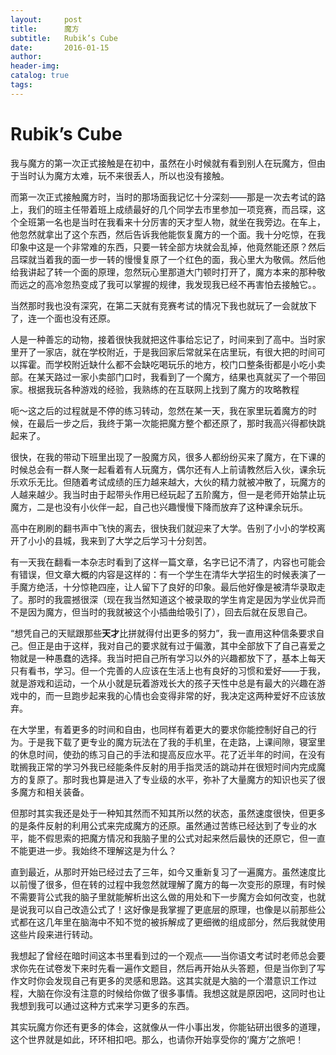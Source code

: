 ```yaml
---
layout:     post  
title:      魔方
subtitle:   Rubik’s Cube  
date:       2016-01-15  
author:  
header-img: 
catalog: true  
tags:
--- 
```


# Rubik’s Cube

我与魔方的第一次正式接触是在初中，虽然在小时候就有看到别人在玩魔方，但由于当时认为魔方太难，玩不来很丢人，所以也没有接触。

而第一次正式接触魔方时，当时的那场面我记忆十分深刻——那是一次去考试的路上，我们的班主任带着班上成绩最好的几个同学去市里参加一项竞赛，而吕琛，这个全班第一名也是当时在我看来十分厉害的天才型人物，就坐在我旁边。在车上，他忽然就拿出了这个东西，然后告诉我他能恢复魔方的一个面。我十分吃惊，在我印象中这是一个非常难的东西，只要一转全部方块就会乱掉，他竟然能还原？然后吕琛就当着我的面一步一转的慢慢复原了一个红色的面，我心里大为敬佩。然后他给我讲起了转一个面的原理，忽然玩心里那道大门顿时打开了，魔方本来的那种敬而远之的高冷忽热变成了我可以掌握的规律，我发现我已经不再害怕去接触它。。

当然那时我也没有深究，在第二天就有竞赛考试的情况下我也就玩了一会就放下了，连一个面也没有还原。

人是一种善忘的动物，接着很快我就把这件事给忘记了，时间来到了高中。当时家里开了一家店，就在学校附近，于是我回家后常就呆在店里玩，有很大把的时间可以挥霍。而学校附近缺什么都不会缺吃喝玩乐的地方，校门口整条街都是小吃小卖部。在某天路过一家小卖部门口时，我看到了一个魔方，结果也真就买了一个带回家。根据我玩各种游戏的经验，我熟练的在互联网上找到了魔方的攻略教程

呃～这之后的过程就是不停的练习转动，忽然在某一天，我在家里玩着魔方的时候，在最后一步之后，我终于第一次能把魔方整个都还原了，那时我高兴得都快跳起来了。

很快，在我的带动下班里出现了一股魔方风，很多人都纷纷买来了魔方，在下课的时候总会有一群人聚一起看着有人玩魔方，偶尔还有人上前请教然后入伙，课余玩乐欢乐无比。但随着考试成绩的压力越来越大，大伙的精力就被冲散了，玩魔方的人越来越少。我当时由于起带头作用已经玩起了五阶魔方，但一是老师开始禁止玩魔方，二是也没有小伙伴一起，自己也兴趣慢慢下降而放弃了这种课余玩乐。

高中在刷刷的翻书声中飞快的离去，很快我们就迎来了大学。告别了小小的学校离开了小小的县城，我来到了大学之后学习十分刻苦。

有一天我在翻看一本杂志时看到了这样一篇文章，名字已记不清了，内容也可能会有错误，但文章大概的内容是这样的：有一个学生在清华大学招生的时候表演了一手魔方绝活，十分惊艳四座，让人留下了良好的印象。最后他好像是被清华录取走了。那时的我震撼很深（现在我当然知道这个被录取的学生肯定是因为学业优异而不是因为魔方，但当时的我就被这个小插曲给吸引了），回去后就在反思自己。

“想凭自己的天赋跟那些**天才**比拼就得付出更多的努力”，我一直用这种信条要求自己。但正是由于这样，我对自己的要求就有过于偏激，其中全部放下了自己喜爱之物就是一种愚蠢的选择。我当时把自己所有学习以外的兴趣都放下了，基本上每天只有看书，学习。但一个完善的人应该在生活上也有良好的习惯和爱好——于我，就是游戏和运动，一个从小就是玩着游戏长大的孩子天性中总是有最大的兴趣在游戏中的，而一旦跑步起来我的心情也会变得非常的好，我决定这两种爱好不应该放弃。

在大学里，有着更多的时间和自由，也同样有着更大的要求你能控制好自己的行为。于是我下载了更专业的魔方玩法在了我的手机里，在走路，上课间隙，寝室里的休息时间，使劲的练习自己的手法和提高反应水平。花了近半年的时间，在没有耽搁我正常的学习外我已经能条件反射的用手指灵活的跳动并在很短时间内完成魔方的复原了。那时我也算是进入了专业级的水平，弥补了大量魔方的知识也买了很多魔方和相关装备。

但那时其实我还是处于一种知其然而不知其所以然的状态，虽然速度很快，但更多的是条件反射的利用公式来完成魔方的还原。虽然通过苦练已经达到了专业的水平，能不假思索的把魔方情况和我脑子里的公式对起来然后最快的还原它，但一直不能更进一步。我始终不理解这是为什么？

直到最近，从那时开始已经过去了三年，如今又重新复习了一遍魔方。虽然速度比以前慢了很多，但在转的过程中我忽然就理解了魔方的每一次变形的原理，有时候不需要背公式我的脑子里就能解析出这么做的用处和下一步魔方会如何改变，也就是说我可以自己改造公式了！这好像是我掌握了更底层的原理，也像是以前那些公式都在这几年里在脑海中不知不觉的被拆解成了更细微的组成部分，然后我就使用这些片段来进行转动。

我想起了曾经在暗时间这本书里看到过的一个观点——当你语文考试时老师总会要求你先在试卷发下来时先看一遍作文题目，然后再开始从头答题，但是当你到了写作文时你会发现自己有更多的灵感和思路。这其实就是大脑的一个潜意识工作过程，大脑在你没有注意的时候给你做了很多事情。我想这就是原因吧，这同时也让我想到我可以通过这种方式来学习更多的东西。

其实玩魔方你还有更多的体会，这就像从一件小事出发，你能钻研出很多的道理，这个世界就是如此，环环相扣吧。那么，也请你开始享受你的‘魔方’之旅吧！